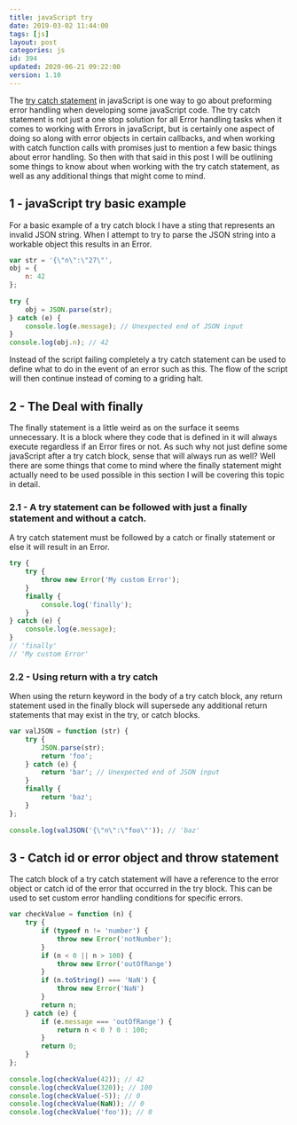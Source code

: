 ```yaml
---
title: javaScript try
date: 2019-03-02 11:44:00
tags: [js]
layout: post
categories: js
id: 394
updated: 2020-06-21 09:22:00
version: 1.10
---
```


The [try catch statement](https://developer.mozilla.org/en-US/docs/Web/JavaScript/Reference/Statements/try...catch) in javaScript is one way to go about preforming error handling when developing some javaScript code. The try catch statement is not just a one stop solution for all Error handling tasks when it comes to working with Errors in javaScript, but is certainly one aspect of doing so along with error objects in certain callbacks, and when working with catch function calls with promises just to mention a few basic things about error handling. So then with that said in this post I will be outlining some things to know about when working with the try catch statement, as well as any additional things that might come to mind.

<!-- more -->

## 1 - javaScript try basic example

For a basic example of a try catch block I have a sting that represents an invalid JSON string. When I attempt to try to parse the JSON string into a workable object this results in an Error.

```js
var str = '{\"n\":\"27\"',
obj = {
    n: 42
};
 
try {
    obj = JSON.parse(str);
} catch (e) {
    console.log(e.message); // Unexpected end of JSON input
}
console.log(obj.n); // 42
```

Instead of the script failing completely a try catch statement can be used to define what to do in the event of an error such as this. The flow of the script will then continue instead of coming to a griding halt.

## 2 - The Deal with finally

The finally statement is a little weird as on the surface it seems unnecessary. It is a block where they code that is defined in it will always execute regardless if an Error fires or not. As such why not just define some javaScript after a try catch block, sense that will always run as well? Well there are some things that come to mind where the finally statement might actually need to be used possible in this section I will be covering this topic in detail.

### 2.1 - A try statement can be followed with just a finally statement and without a catch.

A try catch statement must be followed by a catch or finally statement or else it will result in an Error.

```js
try {
    try {
        throw new Error('My custom Error');
    }
    finally {
        console.log('finally');
    }
} catch (e) {
    console.log(e.message);
}
// 'finally'
// 'My custom Error'
```

### 2.2 - Using return with a try catch

When using the return keyword in the body of a try catch block, any return statement used in the finally block will supersede any additional return statements that may exist in the try, or catch blocks. 

```js
var valJSON = function (str) {
    try {
        JSON.parse(str);
        return 'foo';
    } catch (e) {
        return 'bar'; // Unexpected end of JSON input
    }
    finally {
        return 'baz';
    }
};
 
console.log(valJSON('{\"n\":\"foo\"')); // 'baz'
```

## 3 - Catch id or error object and throw statement

The catch block of a try catch statement will have a reference to the error object or catch id of the error that occurred in the try block. This can be used to set custom error handling conditions for specific errors.

```js
var checkValue = function (n) {
    try {
        if (typeof n != 'number') {
            throw new Error('notNumber');
        }
        if (n < 0 || n > 100) {
            throw new Error('outOfRange')
        }
        if (n.toString() === 'NaN') {
            throw new Error('NaN')
        }
        return n;
    } catch (e) {
        if (e.message === 'outOfRange') {
            return n < 0 ? 0 : 100;
        }
        return 0;
    }
};
 
console.log(checkValue(42)); // 42
console.log(checkValue(320)); // 100
console.log(checkValue(-5)); // 0
console.log(checkValue(NaN)); // 0
console.log(checkValue('foo')); // 0
```